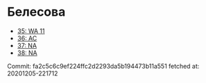 # Белесова
- [35: WA 11](35.md)
- [36: AC](36.md)
- [37: NA](37.md)
- [38: NA](38.md)

Commit: fa2c5c6c9ef224ffc2d2293da5b194473b11a551
 fetched at: 20201205-221712
